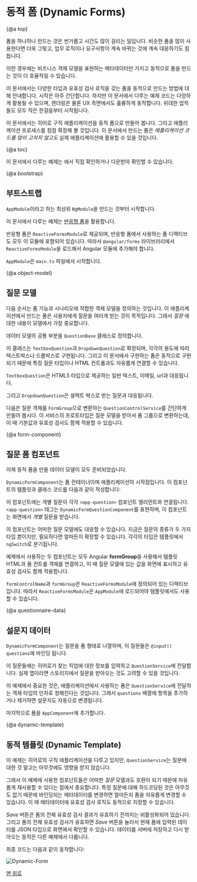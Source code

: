 <!--
# Dynamic forms
-->
# 동적 폼 (Dynamic Forms)

{@a top}

<!--
Building handcrafted forms can be costly and time-consuming,
especially if you need a great number of them, they're similar to each other, and they change frequently
to meet rapidly changing business and regulatory requirements.
-->
폼을 하나하나 만드는 것은 번거롭고 시간도 많이 걸리는 일입니다.
비슷한 폼을 많이 사용한다면 더욱 그렇고, 업무 로직이나 요구사항이 계속 바뀌는 것에 계속 대응하기도 힘듭니다.

<!--
It may be more economical to create the forms dynamically, based on
metadata that describes the business object model.
-->
이런 경우에는 비즈니스 객체 모델을 표현하는 메타데이터만 가지고 동적으로 폼을 만드는 것이 더 효율적일 수 있습니다.

<!--
This cookbook shows you how to use `formGroup` to dynamically
render a simple form with different control types and validation.
It's a primitive start.
It might evolve to support a much richer variety of questions, more graceful rendering, and superior user experience.
All such greatness has humble beginnings.
-->
이 문서에서는 다양한 타입과 유효성 검사 로직을 갖는 폼을 동적으로 만드는 방법에 대해 안내합니다.
시작은 아주 간단합니다.
하지만 이 문서에서 다루는 예제 코드는 다양하게 활용될 수 있으며, 렌더링은 물론 UX 측면에서도 훌륭하게 동작합니다.
위대한 업적들도 모두 작은 한걸음부터 시작됩니다.

<!--
The example in this cookbook is a dynamic form to build an
online application experience for heroes seeking employment.
The agency is constantly tinkering with the application process.
You can create the forms on the fly *without changing the application code*.
-->
이 문서에서는 히어로 구직 애플리케이션을 동적 폼으로 만들어 봅니다.
그리고 애플리케이션 프로세스를 점점 확장해 볼 것입니다.
이 문서에서 만드는 폼은 *애플리케이션 코드를 많이 고치지 않고도* 실제 애플리케이션에 활용할 수 있을 것입니다.

{@a toc}

<!--
See the <live-example name="dynamic-form"></live-example>.
-->
이 문서에서 다루는 예제는 <live-example name="dynamic-form"></live-example>에서 직접 확인하거나 다운받아 확인할 수 있습니다.

{@a bootstrap}

<!--
## Bootstrap
-->
## 부트스트랩

<!--
Start by creating an `NgModule` called `AppModule`.

This cookbook uses [reactive forms](guide/reactive-forms).

Reactive forms belongs to a different `NgModule` called `ReactiveFormsModule`,
so in order to access any reactive forms directives, you have to import
`ReactiveFormsModule` from the `@angular/forms` library.

Bootstrap the `AppModule` in `main.ts`.
-->
`AppModule`이라고 하는 최상위 `NgModule`을 만드는 것부터 시작합니다.

이 문서에서 다루는 예제는 [반응형 폼](guide/reactive-forms)을 활용합니다.

반응형 폼은 `ReactiveFormsModule`로 제공되며, 반응형 폼에서 사용하는 폼 디렉티브도 모두 이 모듈에 포함되어 있습니다. 따라서 `@angular/forms` 라이브러리에서 `ReactiveFormsModule`을 로드해서 Angular 모듈에 추가해야 합니다.

`AppModule`은 `main.ts` 파일에서 시작합니다.

<code-tabs>

  <code-pane header="app.module.ts" path="dynamic-form/src/app/app.module.ts">

  </code-pane>

  <code-pane header="main.ts" path="dynamic-form/src/main.ts">

  </code-pane>

</code-tabs>


{@a object-model}

<!--
## Question model
-->
## 질문 모델

<!--
The next step is to define an object model that can describe all scenarios needed by the form functionality.
The hero application process involves a form with a lot of questions.
The _question_ is the most fundamental object in the model.

The following `QuestionBase` is a fundamental question class.
-->
다음 순서는 폼 기능과 시나리오에 적합한 객체 모델을 정의하는 것입니다.
이 애플리케이션에서 만드는 폼은 사용자에게 질문을 여러개 받는 것이 목적입니다.
그래서 _질문_ 에 대한 내용이 모델에서 가장 중요합니다.

데이터 모델의 공통 부분을 `QuestionBase` 클래스로 정의합니다.

<code-example path="dynamic-form/src/app/question-base.ts" header="src/app/question-base.ts">

</code-example>


<!--
From this base you can derive two new classes in `TextboxQuestion` and `DropdownQuestion`
that represent textbox and dropdown questions.
The idea is that the form will be bound to specific question types and render the
appropriate controls dynamically.

`TextboxQuestion` supports multiple HTML5 types such as text, email, and url
via the `type` property.
-->
이 클래스는 `TextboxQuestion`과 `DropdownQuestion`로 확장되며, 각각의 용도에 따라 텍스트박스나 드롭박스로 구현됩니다.
그리고 이 문서에서 구현하는 폼은 동적으로 구현되기 때문에 특정 질문 타입이나 HTML 컨트롤과도 자유롭게 연결할 수 있습니다.

`TextboxQuestion`은 HTML5 타입으로 제공하는 일반 텍스트, 이메일, url과 대응됩니다.

<code-example path="dynamic-form/src/app/question-textbox.ts" header="src/app/question-textbox.ts"></code-example>


<!--
`DropdownQuestion` presents a list of choices in a select box.
-->
그리고 `DropdownQuestion`은 셀렉트 박스로 받는 질문과 대응됩니다.


<code-example path="dynamic-form/src/app/question-dropdown.ts" header="src/app/question-dropdown.ts"></code-example>


<!--
Next is `QuestionControlService`, a simple service for transforming the questions to a `FormGroup`.
In a nutshell, the form group consumes the metadata from the question model and
allows you to specify default values and validation rules.
-->
다음은 질문 객체를 `FormGroup`으로 변환하는 `QuestionControlService`를 간단하게 만들어 봅시다.
이 서비스의 프로토타입은 질문 모델을 받아서 폼 그룹으로 변환하는데, 이 때 기본값과 유효성 검사도 함께 적용할 수 있습니다.

<code-example path="dynamic-form/src/app/question-control.service.ts" header="src/app/question-control.service.ts"></code-example>

{@a form-component}

<!--
## Question form components
-->
## 질문 폼 컴포넌트

<!--
Now that you have defined the complete model you are ready
to create components to represent the dynamic form.
-->
이제 동적 폼을 만들 데이터 모델이 모두 준비되었습니다.

<!--
`DynamicFormComponent` is the entry point and the main container for the form.
-->
`DynamicFormComponent`는 폼 컨테이너이며 애플리케이션의 시작점입니다.
이 컴포넌트의 템플릿과 클래스 코드를 다음과 같이 작성합니다:

<code-tabs>

  <code-pane header="dynamic-form.component.html" path="dynamic-form/src/app/dynamic-form.component.html">

  </code-pane>

  <code-pane header="dynamic-form.component.ts" path="dynamic-form/src/app/dynamic-form.component.ts">

  </code-pane>

</code-tabs>


<!--
It presents a list of questions, each bound to a `<app-question>` component element.
The `<app-question>` tag matches the `DynamicFormQuestionComponent`,
the component responsible for rendering the details of each _individual_
question based on values in the data-bound question object.
-->
이 컴포넌트에는 개별 질문이 각각 `<app-question>` 컴포넌트 엘리먼트와 연결됩니다.
`<app-question>` 태그는 `DynamicFormQuestionComponent`를 표현하며, 이 컴포넌트는 화면에서 _개별_ 질문을 받습니다.

<code-tabs>

  <code-pane header="dynamic-form-question.component.html" path="dynamic-form/src/app/dynamic-form-question.component.html">

  </code-pane>

  <code-pane header="dynamic-form-question.component.ts" path="dynamic-form/src/app/dynamic-form-question.component.ts">

  </code-pane>

</code-tabs>


<!--
Notice this component can present any type of question in your model.
You only have two types of questions at this point but you can imagine many more.
The `ngSwitch` determines which type of question to display.
-->
이 컴포넌트는 어떠한 질문 모델에도 대응할 수 있습니다.
지금은 질문의 종류가 두 가지 타입 뿐이지만, 필요하다면 얼마든지 확장할 수 있습니다.
각각의 타입은 템플릿에서 `ngSwitch`로 분기됩니다.

<!--
In both components you're relying on Angular's **formGroup** to connect the template HTML to the
underlying control objects, populated from the question model with display and validation rules.
-->
예제에서 사용하는 두 컴포넌트는 모두 Angular **formGroup**을 사용해서 템플릿 HTML과 폼 컨트롤 객체를 연결하고, 이 때 질문 모델에 있는 값을 화면에 표시하고 유효성 검사도 함께 적용합니다.

<!--
`formControlName` and `formGroup` are directives defined in
`ReactiveFormsModule`. The templates can access these directives
directly since you imported `ReactiveFormsModule` from `AppModule`.
-->
`formControlName`과 `formGroup`은 `ReactiveFormsModule`에 정의되어 있는 디렉티브입니다.
따라서 `ReactiveFormsModule`은 `AppModule`에 로드되어야 템플릿에서도 사용할 수 있습니다.

{@a questionnaire-data}

<!--
## Questionnaire data
-->
## 설문지 데이터

<!--
`DynamicFormComponent` expects the list of questions in the form of an array bound to `@Input() questions`.
-->
`DynamicFormComponent`는 질문을 폼 형태로 나열하며, 이 질문들은 `@input() questions`에 바인딩 됩니다.

<!--
 The set of questions you've defined for the job application is returned from the `QuestionService`.
 In a real app you'd retrieve these questions from storage.
-->
이 질문들에는 히어로가 찾는 직업에 대한 정보를 입력하고 `QuestionService`에 전달합니다.
실제 앱이라면 스토리지에서 질문을 받아오는 것도 고려할 수 있을 것입니다.

<!--
 The key point is that you control the hero job application questions
 entirely through the objects returned from `QuestionService`.
 Questionnaire maintenance is a simple matter of adding, updating,
 and removing objects from the `questions` array.
-->
이 예제에서 중요한 것은, 애플리케이션에서 사용하는 폼은 `QuestionService`에 전달하는 객체 타입의 인자로 정해진다는 것입니다.
그래서 `questions` 배열에 항목을 추가하거나 제거하면 설문지도 자동으로 변경됩니다.

<code-example path="dynamic-form/src/app/question.service.ts" header="src/app/question.service.ts">

</code-example>


<!--
Finally, display an instance of the form in the `AppComponent` shell.
-->
마지막으로 폼을 `AppComponent`에 추가합니다.

<code-example path="dynamic-form/src/app/app.component.ts" header="app.component.ts">

</code-example>

{@a dynamic-template}

<!--
## Dynamic Template
-->
## 동적 템플릿 (Dynamic Template)

<!--
Although in this example you're modelling a job application for heroes, there are
no references to any specific hero question
outside the objects returned by `QuestionService`.
-->
이 예제는 히어로의 구직 애플리케이션을 다루고 있지만, `QuestionService`는 질문에 대한 것 말고는 아무것에도 영향을 받지 않습니다.

<!--
This is very important since it allows you to repurpose the components for any type of survey
as long as it's compatible with the *question* object model.
The key is the dynamic data binding of metadata used to render the form
without making any hardcoded assumptions about specific questions.
In addition to control metadata, you are also adding validation dynamically.
-->
그래서 이 예제에 사용한 컴포넌트들은 어떠한 *질문* 모델과도 호환이 되기 때문에 자유롭게 재사용할 수 있다는 점에서 중요합니다.
특정 질문에 대해 하드코딩된 것은 아무것도 없기 때문에 바인딩되는 메타데이터를 변경하면 얼마든지 폼을 자유롭게 변경할 수 있습니다.
이 때 메타데이터에 유효성 검사 로직도 동적으로 지정할 수 있습니다.

<!--
The *Save* button is disabled until the form is in a valid state.
When the form is valid, you can click *Save* and the app renders the current form values as JSON.
This proves that any user input is bound back to the data model.
Saving and retrieving the data is an exercise for another time.
-->
*Save* 버튼은 폼의 전체 유효성 검사 결과가 유효하기 전까지는 비활성화되어 있습니다.
그리고 폼의 전체 유효성 검사가 유효하면 *Save* 버튼을 눌러서 현재 폼에 입력된 데이터를 JSON 타입으로 화면에서 확인할 수 있습니다.
데이터를 서버에 저장하고 다시 받아오는 동작은 다른 예제에서 다룹니다.

<!--
The final form looks like this:
-->
최종 코드는 다음과 같이 동작합니다:

<div class="lightbox">
  <img src="generated/images/guide/dynamic-form/dynamic-form.png" alt="Dynamic-Form">
</div>

<!--
[Back to top](guide/dynamic-form#top)
-->
[맨 위로](guide/dynamic-form#top)
